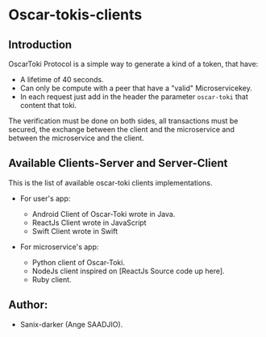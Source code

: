 # Oscar-tokis-clients

## Introduction

OscarToki Protocol is a simple way to generate a kind of a token, that have:

- A lifetime of 40 seconds.
- Can only be compute with a peer that have a "valid" Microservicekey.
- In each request just add in the header the parameter `oscar-toki` that content that toki.

The verification must be done on both sides, all transactions must be secured, 
the exchange between the client and the microservice and between the microservice and the client.

## Available Clients-Server and Server-Client

This is the list of available oscar-toki clients implementations.
- For user's app:
    - Android Client of Oscar-Toki wrote in Java.
    - ReactJs Client wrote in JavaScript
    - Swift Client wrote in Swift

- For microservice's app:
    - Python client of Oscar-Toki.
    - NodeJs client inspired on [ReactJs Source code up here].
    - Ruby client.

## Author:

- Sanix-darker (Ange SAADJIO).